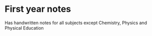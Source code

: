 # First year notes

Has handwritten notes for all subjects except Chemistry, Physics and Physical Education
